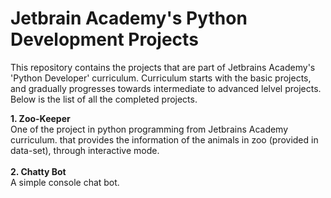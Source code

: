 # Jetbrain Academy's Python Development Projects

This repository contains the projects that are part of Jetbrains Academy's 'Python Developer' curriculum.
Curriculum starts with the basic projects, and gradually progresses towards intermediate to advanced lelvel projects.
Below is the list of all the completed projects.

<b>1. Zoo-Keeper</b><br>
One of the project in python programming from Jetbrains Academy curriculum. 
that provides the information of the animals in zoo (provided in data-set), through interactive mode.<br><br>
<b>2. Chatty Bot</b><br>
A simple console chat bot.<br>








